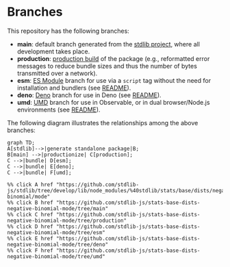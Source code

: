 <!--

@license Apache-2.0

Copyright (c) 2022 The Stdlib Authors.

Licensed under the Apache License, Version 2.0 (the "License");
you may not use this file except in compliance with the License.
You may obtain a copy of the License at

    http://www.apache.org/licenses/LICENSE-2.0

Unless required by applicable law or agreed to in writing, software
distributed under the License is distributed on an "AS IS" BASIS,
WITHOUT WARRANTIES OR CONDITIONS OF ANY KIND, either express or implied.
See the License for the specific language governing permissions and
limitations under the License.

-->

# Branches

This repository has the following branches:

-   **main**: default branch generated from the [stdlib project][stdlib-url], where all development takes place.
-   **production**: [production build][production-url] of the package (e.g., reformatted error messages to reduce bundle sizes and thus the number of bytes transmitted over a network).
-   **esm**: [ES Module][esm-url] branch for use via a `script` tag without the need for installation and bundlers (see [README][esm-readme]).
-   **deno**: [Deno][deno-url] branch for use in Deno (see [README][deno-readme]).
-   **umd**: [UMD][umd-url] branch for use in Observable, or in dual browser/Node.js environments (see [README][umd-readme]).

The following diagram illustrates the relationships among the above branches:

```mermaid
graph TD;
A[stdlib]-->|generate standalone package|B;
B[main] -->|productionize| C[production];
C -->|bundle| D[esm];
C -->|bundle| E[deno];
C -->|bundle| F[umd];

%% click A href "https://github.com/stdlib-js/stdlib/tree/develop/lib/node_modules/%40stdlib/stats/base/dists/negative-binomial/mode"
%% click B href "https://github.com/stdlib-js/stats-base-dists-negative-binomial-mode/tree/main"
%% click C href "https://github.com/stdlib-js/stats-base-dists-negative-binomial-mode/tree/production"
%% click D href "https://github.com/stdlib-js/stats-base-dists-negative-binomial-mode/tree/esm"
%% click E href "https://github.com/stdlib-js/stats-base-dists-negative-binomial-mode/tree/deno"
%% click F href "https://github.com/stdlib-js/stats-base-dists-negative-binomial-mode/tree/umd"
```

[stdlib-url]: https://github.com/stdlib-js/stdlib/tree/develop/lib/node_modules/%40stdlib/stats/base/dists/negative-binomial/mode
[production-url]: https://github.com/stdlib-js/stats-base-dists-negative-binomial-mode/tree/production
[deno-url]: https://github.com/stdlib-js/stats-base-dists-negative-binomial-mode/tree/deno
[deno-readme]: https://github.com/stdlib-js/stats-base-dists-negative-binomial-mode/blob/deno/README.md
[umd-url]: https://github.com/stdlib-js/stats-base-dists-negative-binomial-mode/tree/umd
[umd-readme]: https://github.com/stdlib-js/stats-base-dists-negative-binomial-mode/blob/umd/README.md
[esm-url]: https://github.com/stdlib-js/stats-base-dists-negative-binomial-mode/tree/esm
[esm-readme]: https://github.com/stdlib-js/stats-base-dists-negative-binomial-mode/blob/esm/README.md